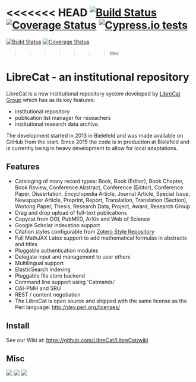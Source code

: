 <<<<<<< HEAD
[![Build Status](https://travis-ci.org/LibreCat/LibreCat.svg)](https://travis-ci.org/LibreCat/LibreCat)
[![Coverage Status](https://coveralls.io/repos/github/LibreCat/LibreCat/badge.svg)](https://coveralls.io/github/LibreCat/LibreCat)
[![Cypress.io tests](https://img.shields.io/badge/cypress.io-tests-green.svg?style=flat-square)](https://cypress.io)
=======
[![Build Status](https://travis-ci.org/LibreCat/LibreCat.svg?branch=master)](https://travis-ci.org/LibreCat/LibreCat)
[![Coverage Status](https://coveralls.io/repos/github/LibreCat/LibreCat/badge.svg?branch=master)](https://coveralls.io/github/LibreCat/LibreCat?branch=master)
>>>>>>> dev

# LibreCat - an institutional repository

LibreCat is a new institutional repository system developed by [LibreCat Group](http://librecat.org) which has as its key features:

* institutional repository
* publication list manager for reseachers
* institutional research data archive.

The development started in 2013 in Bielefeld and was made available on GitHub
from the start. Since 2015 the code is in production at Bielefeld and is currently
being in heavy development to allow for local adaptations.

## Features

* Cataloging of many record types: Book, Book (Editor), Book Chapter, Book Review,
Conference Abstract, Conference (Editor), Conference Paper, Dissertation,
Encyclopedia Article, Journal Article, Special Issue, Newspaper Article, Preprint,
Report, Translation, Translation (Section), Working Paper, Thesis, Research Data,
Project, Award, Research Group
* Drag and drop upload of full-text publications
* Copycat from DOI, PubMED, ArXiv and Web of Science
* Google Scholar indexation support
* Citation styles configurable from [Zotero Style Repository](https://www.zotero.org/styles)
* Full MathJAX Latex support to add mathematical formulas in abstracts and titles
* Pluggable authentication modules
* Delegate input and management to user others
* Multilingual support
* ElasticSearch indexing
* Pluggable file store backend
* Command line support using 'Catmandu'
* OAI-PMH and SRU
* REST / content negotiation
* The LibreCat is open source and shipped with the same license as the Perl language: http://dev.perl.org/licenses/

## Install

See our Wiki at: https://github.com/LibreCat/LibreCat/wiki

## Misc

<a href="https://codeclimate.com/github/LibreCat/LibreCat"><img src="https://codeclimate.com/github/LibreCat/LibreCat/badges/gpa.svg" /></a>
<a href="https://codeclimate.com/github/LibreCat/LibreCat"><img src="https://codeclimate.com/github/LibreCat/LibreCat/badges/issue_count.svg" /></a>
<a href="https://codeclimate.com/github/LibreCat/LibreCat/coverage"><img src="https://codeclimate.com/github/LibreCat/LibreCat/badges/coverage.svg" /></a>
